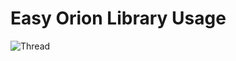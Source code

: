 <h1>Easy Orion Library Usage</h1>

![Thread](https://user-images.githubusercontent.com/77512805/164973978-31f19af4-528a-4af0-9ba8-21bc22e668ef.png)

